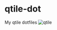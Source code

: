 # qtile-dot
My qtile dotfiles
![qtile](https://github.com/autonomuscoder/qtile-dot/assets/112854891/e8129d7d-ea41-44c1-9031-803d394fde33)
